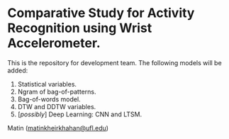 # Comparative Study for Activity Recognition using Wrist Accelerometer.
This is the repository for development team. The following models will be added:
1. Statistical variables.
2. Ngram of bag-of-patterns.
3. Bag-of-words model.
4. DTW and DDTW variables.
5. [_possibly_] Deep Learning: CNN and LTSM.

Matin (matinkheirkhahan@ufl.edu)
